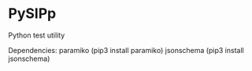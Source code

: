 # PySIPp
Python test utility

Dependencies:
paramiko   (pip3 install paramiko)
jsonschema (pip3 install jsonschema)
